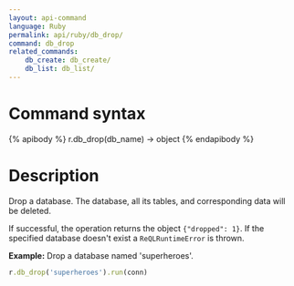 ```yaml
---
layout: api-command
language: Ruby
permalink: api/ruby/db_drop/
command: db_drop
related_commands:
    db_create: db_create/
    db_list: db_list/
---
```



# Command syntax #

{% apibody %}
r.db_drop(db_name) &rarr; object
{% endapibody %}

# Description #

Drop a database. The database, all its tables, and corresponding data will be deleted.

If successful, the operation returns the object `{"dropped": 1}`. If the specified database
doesn't exist a `ReQLRuntimeError` is thrown.

__Example:__ Drop a database named 'superheroes'.

```rb
r.db_drop('superheroes').run(conn)
```

